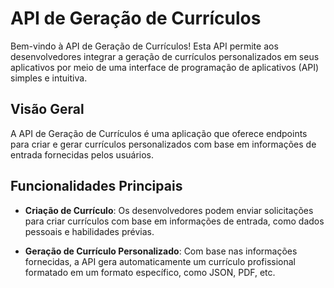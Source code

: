 # API de Geração de Currículos

Bem-vindo à API de Geração de Currículos! Esta API permite aos desenvolvedores integrar a geração de currículos personalizados em seus aplicativos por meio de uma interface de programação de aplicativos (API) simples e intuitiva.

## Visão Geral

A API de Geração de Currículos é uma aplicação que oferece endpoints para criar e gerar currículos personalizados com base em informações de entrada fornecidas pelos usuários.

## Funcionalidades Principais

- **Criação de Currículo**: Os desenvolvedores podem enviar solicitações para criar currículos com base em informações de entrada, como dados pessoais e habilidades prévias.
  
- **Geração de Currículo Personalizado**: Com base nas informações fornecidas, a API gera automaticamente um currículo profissional formatado em um formato específico, como JSON, PDF, etc.

